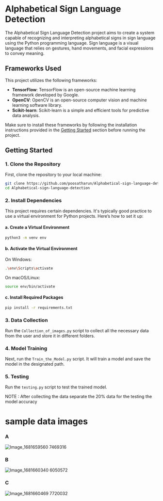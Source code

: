 # Alphabetical Sign Language Detection

The Alphabetical Sign Language Detection project aims to create a system capable of recognizing and interpreting alphabetical signs in sign language using the Python programming language. Sign language is a visual language that relies on gestures, hand movements, and facial expressions to convey meaning.

## Frameworks Used

This project utilizes the following frameworks:

- **TensorFlow**: TensorFlow is an open-source machine learning framework developed by Google.
- **OpenCV**: OpenCV is an open-source computer vision and machine learning software library.
- **Scikit-learn**: Scikit-learn is a simple and efficient tools for predictive data analysis.

Make sure to install these frameworks by following the installation instructions provided in the [Getting Started](#getting-started) section before running the project.

## Getting Started

### 1. Clone the Repository

First, clone the repository to your local machine:

```bash
git clone https://github.com/poosatharun/Alphabetical-sign-language-detection.git
cd Alphabetical-sign-language-detection
```

### 2. Install Dependencies

This project requires certain dependencies. It's typically good practice to use a virtual environment for Python projects. Here’s how to set it up:

#### a. Create a Virtual Environment

```bash
python3 -m venv env
```

#### b. Activate the Virtual Environment

On Windows:

```bash
.\env\Scripts\activate
```

On macOS/Linux:

```bash
source env/bin/activate
```

#### c. Install Required Packages

```bash
pip install -r requirements.txt
```

### 3. Data Collection

Run the `Collection_of_images.py` script to collect all the necessary data from the user and store it in different folders.

### 4. Model Training

Next, run the `Train_the_Model.py` script. It will train a model and save the model in the designated path.

### 5. Testing

Run the `testing.py` script to test the trained model.


NOTE : After collecting the data separate the 20% data for the testing the model accuracy

# sample data images

### A
![Image_1681659560 7469316](https://github.com/poosatharun/Alphabetical-sign-language-detection/assets/107975821/26f1a280-612a-4d3b-97ab-9e360209422e)
### B
![Image_1681660340 6050572](https://github.com/poosatharun/Alphabetical-sign-language-detection/assets/107975821/8dc9f052-ce0d-4f03-bd78-89f9cb087f24)
### C
![Image_1681660469 7720032](https://github.com/poosatharun/Alphabetical-sign-language-detection/assets/107975821/dc69942b-5445-4bdc-b1bb-9f901630128b)
